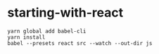 # starting-with-react

```
yarn global add babel-cli
yarn install
babel --presets react src --watch --out-dir js
```